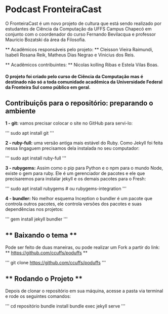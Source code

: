 
# **Podcast FronteiraCast**

  O FronteiraCast é um novo projeto de cultura que está sendo realizado por estudantes de Ciência da Computação da UFFS Campus Chapecó em conjunto com o coordenador do curso Fernando Bevilacqua e professor Maurício Bozatski da área da Filosofia.
  
** Acadêmicos responsáveis pelo projeto: ** Cleisson Vieira Raimundi, Isabeli Rosana Reik, Matheus Dias Negrao e Vinicius dos Reis.

** Acadêmicos contribuintes: ** Nicolas kolling Ribas e Estela Vilas Boas.

#### O projeto foi criado pelo curso de Ciência da Computação mas é destinado não só a toda comunidade acadêmica da Universidade Federal da Fronteira Sul como público em geral.




## **Contribuiçõs para o repositório: preparando o ambiente**


**1 - git:** vamos precisar colocar o site no GitHub para servi-lo:

'''
sudo apt install git
'''

**2 - ruby-full:** uma versão antiga mais estável do Ruby. Como Jekyll foi feita nessa lingaguem precisamos dela instalada no seu computador:

'''
sudo apt install ruby-full
'''

**3 - rubygems:** Assim como o pip para Python e o npm para o mundo Node, existe o gem para ruby. Ele é um gerenciador de pacotes e ele que precisaremos para instalar jekyll e os demais pacotes para o Fresh:

'''
sudo apt install rubygems       # ou rubygems-integration
'''

**4 - bundler:** No melhor esquema Inception o bundler é um pacote que controla outros pacotes, ele controla versões dos pacotes e suas dependências nos projetos:

'''
gem install jekyll bundler
'''


## ** Baixando o tema **

Pode ser feito de duas maneiras, ou pode realizar um Fork a partir do link: ** https://github.com/ccuffs/poduffs **

'''
git clone https://github.com/ccuffs/poduffs
'''


## ** Rodando o Projeto **

Depois de clonar o repositório em sua máquina, acesse a pasta via terminal e rode os seguintes comandos: 

'''
cd repositório
bundle install
bundle exec jekyll serve
'''
